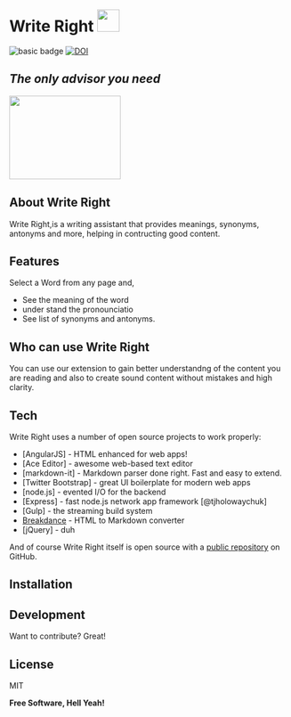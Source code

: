 # Write Right <img src="https://github.com/shakthinandana/Write_Right/blob/main/images/logo.png" width="40" height="40">


![basic badge](https://github.com/shakthinandana/Team20_SE_Project/actions/workflows/unit-test.yml/badge.svg)
<a href="https://zenodo.org/badge/latestdoi/401511933"><img src="https://zenodo.org/badge/401511933.svg" alt="DOI"></a>

## _The only advisor you need_

<img src="https://github.com/shakthinandana/Write_Right/blob/main/images/gotyour_back.jpg" width="200" height="150" />

## About Write Right
Write Right,is a writing assistant that provides meanings, synonyms, antonyms and more, helping in contructing good content.


## Features

Select a Word from any page and,
- See the meaning of the word
- under stand the pronounciatio
- See list of synonyms and antonyms.

## Who can use Write Right

You can use our extension to gain better understandng of the content you are reading and also to create sound content without mistakes and high clarity.


## Tech

Write Right uses a number of open source projects to work properly:

- [AngularJS] - HTML enhanced for web apps!
- [Ace Editor] - awesome web-based text editor
- [markdown-it] - Markdown parser done right. Fast and easy to extend.
- [Twitter Bootstrap] - great UI boilerplate for modern web apps
- [node.js] - evented I/O for the backend
- [Express] - fast node.js network app framework [@tjholowaychuk]
- [Gulp] - the streaming build system
- [Breakdance](https://breakdance.github.io/breakdance/) - HTML
to Markdown converter
- [jQuery] - duh

And of course Write Right itself is open source with a [public repository](https://github.com/shakthinandana/Write_Right/)
 on GitHub.

## Installation


## Development

Want to contribute? Great!


## License

MIT

**Free Software, Hell Yeah!**


